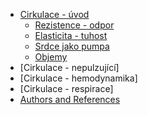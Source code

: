   * [Cirkulace - úvod](#index.md)
    * [Rezistence - odpor](#komponentyOdpor.md)
    * [Elasticita - tuhost](#komponentyElastic.md)
    * [Srdce jako pumpa](#circulation.md)
    * [Objemy](#circulation02volume.md)
  * [Cirkulace - nepulzující]
  * [Cirkulace - hemodynamika]
  * [Cirkulace - respirace]
  * [Authors and References](#about.md)
